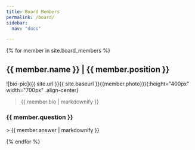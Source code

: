 ```yaml
---
title: Board Members
permalink: /board/
sidebar:
  nav: "docs"

---
```


{% for member in site.board_members %}
  <h2> {{ member.name }} | {{ member.position }} </h2>
  ![bio-pic]({{ site.url }}{{ site.baseurl }}{{member.photo}}){:height="400px" width="700px" .align-center}

 <!--  ^^ does this work? double check. -->

  > {{ member.bio | markdownify }}
  <h3> {{ member.question }} </h3>
  > {{ member.answer | markdownify }}

{% endfor %}
